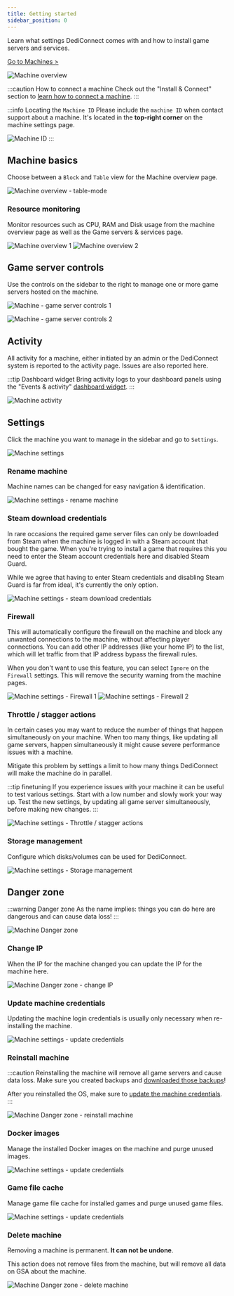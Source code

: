 ```yaml
---
title: Getting started
sidebar_position: 0
---
```


Learn what settings DediConnect comes with and how to install game servers and services.

[Go to Machines >](https://dash.gameserverapp.com/machine)

![Machine overview](/img/dashboard/machines/getting_started/machine_overview.jpg)

:::caution How to connect a machine
Check out the "Install & Connect" section to [learn how to connect a machine](/getting_started/dediconnect/getting_started).
:::

:::info Locating the `Machine ID`
Please include the `machine ID` when contact support about a machine. It's located in the __top-right corner__ on the machine settings page.

![Machine ID](/img/dashboard/machines/getting_started/machine_id.jpg)
:::

## Machine basics
Choose between a `Block` and `Table` view for the Machine overview page. 

![Machine overview - table-mode](/img/dashboard/machines/getting_started/machine_overview_table.jpg)

### Resource monitoring
Monitor resources such as CPU, RAM and Disk usage from the machine overview page as well as the Game servers & services page.

![Machine overview 1](/img/dashboard/machines/getting_started/machine_details_1.jpg)
![Machine overview 2](/img/dashboard/machines/getting_started/machine_details_2.jpg)



## Game server controls
Use the controls on the sidebar to the right to manage one or more game servers hosted on the machine.

![Machine - game server controls 1](/img/dashboard/machines/getting_started/gameserver_controls_1.jpg)

![Machine - game server controls 2](/img/dashboard/machines/getting_started/gameserver_controls_2.jpg)


## Activity
All activity for a machine, either initiated by an admin or the DediConnect system is reported to the activity page. Issues are also reported here.

:::tip Dashboard widget
Bring activity logs to your dashboard panels using the "Events & activity" [dashboard widget](/dashboard/dashboard_panel_widgets).
:::

![Machine activity](/img/dashboard/machines/getting_started/machine_activity.jpg)

## Settings
Click the machine you want to manage in the sidebar and go to `Settings`.

![Machine settings](/img/dashboard/machines/getting_started/machine_settings.jpg)

### Rename machine
Machine names can be changed for easy navigation & identification. 

![Machine settings - rename machine](/img/dashboard/machines/getting_started/rename_machine.jpg)

### Steam download credentials
In rare occasions the required game server files can only be downloaded from Steam when the machine is logged in with a Steam account that bought the game. When you're trying to install a game that requires this you need to enter the Steam account credentials here and disabled Steam Guard.

While we agree that having to enter Steam credentials and disabling Steam Guard is far from ideal, it's currently the only option.

![Machine settings - steam download credentials](/img/dashboard/machines/getting_started/machine_steam_download_credentials.jpg)

### Firewall
This will automatically configure the firewall on the machine and block any unwanted connections to the machine, without affecting player connections.
You can add other IP addresses (like your home IP) to the list, which will let traffic from that IP address bypass the firewall rules.

When you don't want to use this feature, you can select `Ignore` on the `Firewall` settings. This will remove the security warning from the machine pages.

![Machine settings - Firewall 1](/img/dashboard/machines/getting_started/restrict_access_machine_actions_1.jpg)
![Machine settings - Firewall 2](/img/dashboard/machines/getting_started/restrict_access_machine_actions_2.jpg)

### Throttle / stagger actions
In certain cases you may want to reduce the number of things that happen simultaneously on your machine. When too many things, like updating all game servers, happen simultaneously it might cause severe performance issues with a machine.

Mitigate this problem by settings a limit to how many things DediConnect will make the machine do in parallel.

:::tip finetuning
If you experience issues with your machine it can be useful to test various settings. Start with a low number and slowly work your way up. Test the new settings, by updating all game server simultaneously, before making new changes.
:::

![Machine settings - Throttle / stagger actions](/img/dashboard/machines/getting_started/throtte_stagger_machine_actions.jpg)

### Storage management
Configure which disks/volumes can be used for DediConnect.

![Machine settings - Storage management](/img/dashboard/machines/getting_started/machine_storage_management.jpg)

## Danger zone

:::warning Danger zone
As the name implies: things you can do here are dangerous and can cause data loss!
:::

![Machine Danger zone](/img/dashboard/machines/getting_started/machine_danger_zone.jpg)

### Change IP
When the IP for the machine changed you can update the IP for the machine here.

![Machine Danger zone - change IP](/img/dashboard/machines/getting_started/change_machine_ip.jpg)


### Update machine credentials
Updating the machine login credentials is usually only necessary when re-installing the machine.

![Machine settings - update credentials](/img/dashboard/machines/getting_started/update_machine_credentials.jpg)

### Reinstall machine

:::caution
Reinstalling the machine will remove all game servers and cause data loss. Make sure you created backups and [downloaded those backups](/dashboard/machines/practical_info#directories--folders)!

After you reinstalled the OS, make sure to [update the machine credentials](/dashboard/machines/getting_started#update-machine-credentials).
:::

![Machine Danger zone - reinstall machine](/img/dashboard/machines/getting_started/reinstall_machine.jpg)

### Docker images
Manage the installed Docker images on the machine and purge unused images.

![Machine settings - update credentials](/img/dashboard/machines/getting_started/machine_docker_images.jpg)

### Game file cache
Manage game file cache for installed games and purge unused game files.

![Machine settings - update credentials](/img/dashboard/machines/getting_started/machine_game_file_cache.jpg)

### Delete machine
Removing a machine is permanent. __It can not be undone__.

This action does not remove files from the machine, but will remove all data on GSA about the machine.

![Machine Danger zone - delete machine](/img/dashboard/machines/getting_started/delete_machine.jpg)
